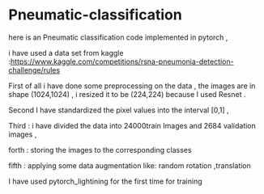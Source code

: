 # Pneumatic-classification

here is an Pneumatic classification code implemented in pytorch ,

i have used a data set from kaggle :https://www.kaggle.com/competitions/rsna-pneumonia-detection-challenge/rules



First of all i have done some preprocessing on the data , the images are in shape (1024,1024) , i resized it to be (224,224) because I used Resnet  . 

Second I have standardized the pixel values into the interval [0,1] , 

Third : i have divided the data into 24000train Images and 2684 validation images , 

forth : storing the images to the corresponding classes 

fifth : applying some data augmentation like: random rotation ,translation



I have used pytorch_lightining for the first time for training 

